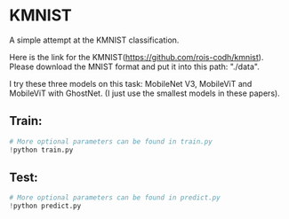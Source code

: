 # KMNIST
A simple attempt at the KMNIST classification.

Here is the link for the KMNIST(https://github.com/rois-codh/kmnist). Please download the MNIST format and put it into this path: "./data".

I try these three models on this task: MobileNet V3, MobileViT and MobileViT with GhostNet. (I just use the smallest models in these papers).

## Train:

```python
# More optional parameters can be found in train.py
!python train.py
```

## Test:

```python
# More optional parameters can be found in predict.py
!python predict.py
```

